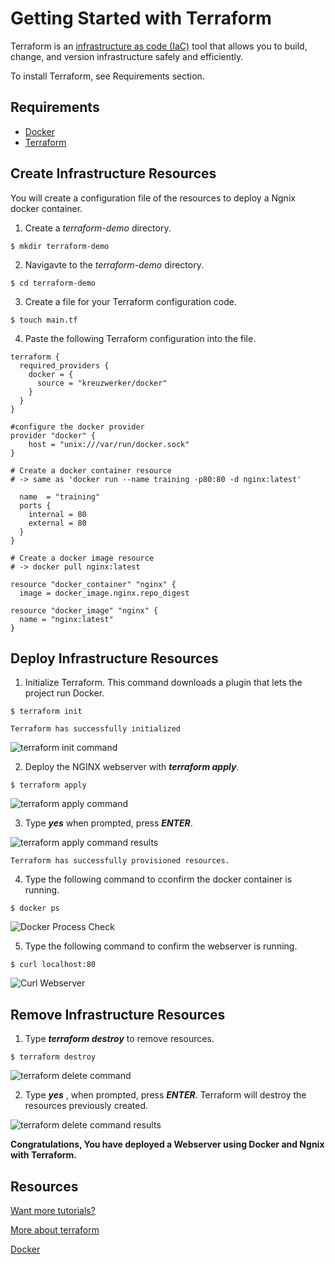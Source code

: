 # Getting Started with Terraform

Terraform is an [infrastructure as code (IaC)](https://www.terraform.io/docs/glossary#infrastructure-as-code) tool that allows you to build, change, and version infrastructure safely and efficiently. 

To install Terraform, see Requirements section.

## Requirements
 
 - [Docker](https://www.docker.com/)
 - [Terraform](https://www.terraform.io/downloads.html) 
 
## Create Infrastructure Resources
 You will create a configuration file of the resources to deploy a Ngnix docker container.  

1. Create a  _terraform-demo_ directory.

```shell
$ mkdir terraform-demo
```
2. Navigavte to the _terraform-demo_ directory.
```shell
$ cd terraform-demo
```


3. Create a file for your Terraform configuration code.

```shell
$ touch main.tf
```

4. Paste the following Terraform configuration into the file.

```hcl
terraform {
  required_providers {
    docker = {
      source = "kreuzwerker/docker"
    }
  }
}

#configure the docker provider
provider "docker" {
    host = "unix:///var/run/docker.sock"
}

# Create a docker container resource
# -> same as 'docker run --name training -p80:80 -d nginx:latest'

  name  = "training"
  ports {
    internal = 80
    external = 80
  }
}

# Create a docker image resource
# -> docker pull nginx:latest

resource "docker_container" "nginx" {
  image = docker_image.nginx.repo_digest

resource "docker_image" "nginx" {
  name = "nginx:latest"
}
```

## Deploy Infrastructure Resources
1. Initialize Terraform. 
This command downloads a plugin that lets the project run Docker. 

```shell
$ terraform init
```

	Terraform has successfully initialized

<image title="terraform init" alt="terraform init command" src="images/terraform-init.jpg">

2. Deploy the NGINX webserver with ***_terraform apply_***.  
```shell
$ terraform apply
```

<image title="terraform apply" alt="terraform apply command" src="images/terraform-apply.jpg">

3. Type ***_yes_*** when prompted, press ***_ENTER_***.

<image title="terraform apply completed" alt="terraform apply command results" src="images/terraform-apply-complete.jpg">

	Terraform has successfully provisioned resources.

4. Type the following command to cconfirm the docker container is running. 
```shell
$ docker ps
```
<image title="Docker Process Check" alt="Docker Process Check" src="images/docker-ps-output.jpg">


5. Type the following command to confirm the webserver is running.
```shell 
$ curl localhost:80
```
<image title="Curl Webserver" alt="Curl Webserver" src="images/lnx-curl-localhost.jpg">


## Remove Infrastructure Resources

1. Type ***_terraform destroy_***  to remove resources.
```shell
$ terraform destroy
```
<image title="terraform delete" alt="terraform delete command" src="images/terraform-delete.jpg">

2. Type ***_yes_*** , when prompted, press ***_ENTER_***. 
Terraform will destroy the resources previously created.

<image title="terraform delete completed" alt="terraform delete command results" src="images/terraform-delete-complete.jpg">

**Congratulations, You have deployed a Webserver using Docker and Ngnix with Terraform.**

## Resources

[Want more tutorials?](https://learn.hashicorp.com/terraform?utm_source=terraform_io)

[More about terraform](https://www.terraform.io) 

[Docker](https://www.docker.com/)
